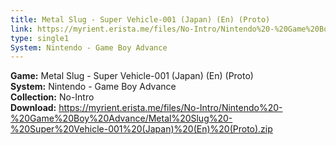 ```yaml
---
title: Metal Slug - Super Vehicle-001 (Japan) (En) (Proto)
link: https://myrient.erista.me/files/No-Intro/Nintendo%20-%20Game%20Boy%20Advance/Metal%20Slug%20-%20Super%20Vehicle-001%20(Japan)%20(En)%20(Proto).zip
type: single1
System: Nintendo - Game Boy Advance
---
```

<b>Game:</b> Metal Slug - Super Vehicle-001 (Japan) (En) (Proto)<br>
<b>System:</b> Nintendo - Game Boy Advance<br>
<b>Collection:</b> No-Intro<br>
<b>Download:</b> https://myrient.erista.me/files/No-Intro/Nintendo%20-%20Game%20Boy%20Advance/Metal%20Slug%20-%20Super%20Vehicle-001%20(Japan)%20(En)%20(Proto).zip